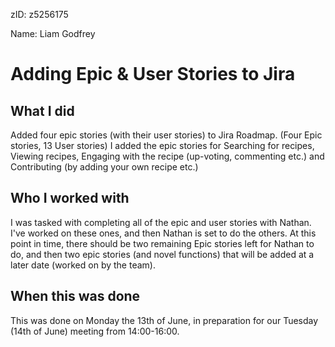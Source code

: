 zID: z5256175

Name: Liam Godfrey

Adding Epic & User Stories to Jira
=========================

What I did
-------------------------

Added four epic stories (with their user stories) to Jira Roadmap. (Four Epic stories, 13 User stories)
I added the epic stories for Searching for recipes, Viewing recipes, Engaging with the recipe (up-voting, commenting etc.) and Contributing (by adding your own recipe etc.)

Who I worked with
-------------------------

I was tasked with completing all of the epic and user stories with Nathan. I've worked on these ones, and then Nathan is set to do the others. At this point in time, there should be two remaining Epic stories left for Nathan to do, and then two epic stories (and novel functions) that will be added at a later date (worked on by the team).

When this was done
-------------------------

This was done on Monday the 13th of June, in preparation for our Tuesday (14th of June) meeting from 14:00-16:00.
